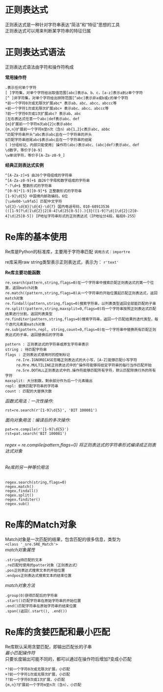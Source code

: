 # 正则表达式    
正则表达式是一种针对字符串表达“简洁”和“特征”思想的工具    
正则表达式可以用来判断某字符串的特征归属   
  
# 正则表达式语法      
正则表达式语法由字符和操作符构成      


__常用操作符__      

	.表示任何单个字符   
	[ ]字符集，对单个字符给出取值范围[abc]表示a、b、c，[a‐z]表示a到z单个字符
	[^ ]非字符集，对单个字符给出排除范围[^abc]表示非a或b或c的单个字符
	*前一个字符0次或无限次扩展abc* 表示ab、abc、abcc、abccc等
	+前一个字符1次或无限次扩展abc+ 表示abc、abcc、abccc等
	?前一个字符0次或1次扩展abc? 表示ab、abc
	|左右表达式任意一个abc|def表示abc、def
	{m}扩展前一个字符m次ab{2}c表示abbc
	{m,n}扩展前一个字符m至n次（含n）ab{1,2}c表示abc、abbc
	^匹配字符串开头^abc表示abc且在一个字符串的开头
	$匹配字符串结尾abc$表示abc且在一个字符串的结尾
	( )分组标记，内部只能使用| 操作符(abc)表示abc，(abc|def)表示abc、def
	\d数字，等价于[0‐9]
	\w单词字符，等价于[A‐Za‐z0‐9_]

__经典正则表达式实例__   

	^[A‐Za‐z]+$ 由26个字母组成的字符串 
	^[A‐Za‐z0‐9]+$ 由26个字母和数字组成的字符串 
	^‐?\d+$ 整数形式的字符串 
	^[0‐9]*[1‐9][0‐9]*$ 正整数形式的字符串 
	[1‐9]\d{5} 中国境内邮政编码，6位 
	[\u4e00‐\u9fa5] 匹配中文字符 
	\d{3}‐\d{8}|\d{4}‐\d{7} 国内电话号码，010‐68913536
	(([1‐9]?\d|1\d{2}|2[0‐4]\d|25[0‐5]).){3}([1‐9]?\d|1\d{2}|2[0‐4]\d|25[0‐5]) IP地址字符串形式的正则表达式（IP地址分4段，每段0‐255）
   
# Re库的基本使用         
Re库是Python的标准库，主要用于字符串匹配 `调用方式：importre`   

re库采用raw string类型表示正则表达式，表示为： `r'text' `

__Re库主要功能函数__   

	re.search(pattern,string,flags=0)在一个字符串中搜索匹配正则表达式的第一个位置，返回match对象
	re.match((pattern,string,flags=0)从一个字符串的开始位置起匹配正则表达式，返回match对象
	re.findall(pattern,string,flags=0)搜索字符串，以列表类型返回全部能匹配的子串
	re.split((pattern,string,maxsplit=0,flags=0)将一个字符串按照正则表达式匹配结果进行分割，返回列表类型
	re.finditer(pattern,string,flags=0)搜索字符串，返回一个匹配结果的迭代类型，每个迭代元素是match对象
	re.sub(pattern,repl, string,count=0,flags=0)在一个字符串中替换所有匹配正则表达式的子串，返回替换后的字符串

	pattern : 正则表达式的字符串或原生字符串表示 
	string : 待匹配字符串 
	flags : 正则表达式使用时的控制标记   
		 re.Ire.IGNORECASE忽略正则表达式的大小写，[A‐Z]能够匹配小写字符 
		 re.Mre.MULTILINE正则表达式中的^操作符能够将给定字符串的每行当作匹配开始 
		 re.Sre.DOTALL正则表达式中的.操作符能够匹配所有字符，默认匹配除换行外的所有字符
	maxsplit: 大分割数，剩余部分作为后一个元素输出 
	repl: 替换匹配字符串的字符串
	count : 匹配的大替换次数 

_函数式用法：一次性操作:_   

	rst=re.search(r'[1‐9]\d{5}', 'BIT 100081')

_面向对象用法：编译后的多次操作:_
 
	pat=re.compile(r'[1‐9]\d{5}') 
	rst=pat.search('BIT 100081')

###### regex = re.compile(pattern,flags=0) 将正则表达式的字符串形式编译成正则表达式对象
###### Re库的另一种等价用法  
	regex.search(string,flags=0)
	regex.match()
	regex.findall()
	regex.split()
	regex.finditer()
	regex.sub()

# Re库的Match对象   
Match对象是一次匹配的结果，包含匹配的很多信息，类型为`<class '_sre.SRE_Match'>`   
_match对象属性_   

	.string待匹配的文本
	.re匹配时使用的patter对象（正则表达式）
	.pos正则表达式搜索文本的开始位置
	.endpos正则表达式搜索文本的结束位置   
_match对象方法_      

	.group(0)获得匹配后的字符串
	.start()匹配字符串在原始字符串的开始位置
	.end()匹配字符串在原始字符串的结束位置
	.span()返回(.start(), .end())
	

# Re库的贪婪匹配和最小匹配   
Re库默认采用贪婪匹配，即输出匹配长的子串   
_最小匹配操作符_    
只要长度输出可能不同的，都可以通过在操作符后增加?变成小匹配  
	
	*?前一个字符0次或无限次扩展，小匹配
	+?前一个字符1次或无限次扩展，小匹配
	??前一个字符0次或1次扩展，小匹配
	{m,n}?扩展前一个字符m至n次（含n），小匹配
		

	  